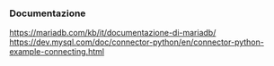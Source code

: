 ### Documentazione
https://mariadb.com/kb/it/documentazione-di-mariadb/
https://dev.mysql.com/doc/connector-python/en/connector-python-example-connecting.html
